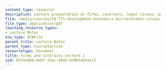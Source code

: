 ```yaml
---
content_type: resource
description: Lecture presentation on firms, contracts, legal issues, and reputation.
file: /media/courses/14-771-development-economics-microeconomic-issues-and-policy-models-fall-2008/053a266b6ebf33ac484d6d965ab5ae13_lec13.pdf
file_type: application/pdf
learning_resource_types:
- Lecture Notes
ocw_type: OCWFile
parent_title: Lecture Notes
parent_type: CourseSection
resourcetype: Document
title: Firms and Contracts Lecture 1
uid: 053a266b-6ebf-33ac-484d-6d965ab5ae13
---
```

